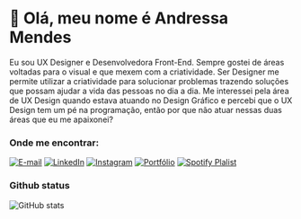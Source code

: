 
# 👋 Olá, meu nome é Andressa Mendes

Eu sou UX Designer e Desenvolvedora Front-End. Sempre gostei de áreas voltadas para o visual e que mexem com a criatividade. 
Ser Designer me permite utilizar a criatividade para solucionar problemas trazendo soluções que possam ajudar a vida das pessoas no dia a dia.
Me interessei pela área de UX Design quando estava atuando no Design Gráfico e percebi que o UX Design tem um pé na programação, então por que não atuar nessas duas áreas que eu me apaixonei?


### **Onde me encontrar:**

[![E-mail](https://img.shields.io/badge/-Email-000?style=for-the-badge&logo=microsoft-outlook&logoColor=fff&color:FFF)](mailto:andressasilvam25@gmail.com)
[![LinkedIn](https://img.shields.io/badge/-LinkedIn-000?style=for-the-badge&logo=linkedin&logoColor=FFf&color:FFF)](https://www.linkedin.com/in/andressa-mendes-56ba37249/)
[![Instagram](https://img.shields.io/badge/-Instagram-000?style=for-the-badge&logo=instagram&logoColor=FFf&color:FFF)](https://www.instagram.com/mendxsui/)
[![Portfólio](https://img.shields.io/badge/website-000000?style=for-the-badge&logo=About.me&logoColor=FFf&Color=FFF)](https://andressamendes.vercel.app/)
[![Spotify Plalist](https://img.shields.io/badge/Spotify-1ED760?&style=for-the-badge&logo=spotify&logoColor=fff&Color=000)](https://open.spotify.com/playlist/5lCzE2kG0BHoBbuOJPpHK2)

### **Github status**

![GitHub stats](https://github-readme-stats-git-masterrstaa-rickstaa.vercel.app/api?username=andressamendess&hide_title=true&show_icons=true&include_all_commits=false&count_private=true&line_height=25&hide=issues&bg_color=000&title_color=FF00F6&text_color=FFF&border_radius=3&border_color=36123c&icon_color=FFf&theme=jolly)




